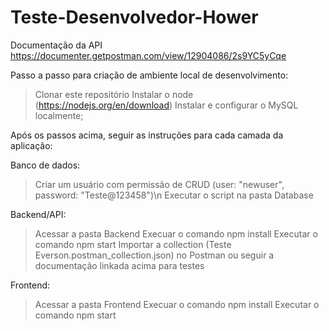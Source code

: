 # Teste-Desenvolvedor-Hower
Documentação da API
https://documenter.getpostman.com/view/12904086/2s9YC5yCqe

Passo a passo para criação de ambiente local de desenvolvimento:
> Clonar este repositório
> Instalar o node (https://nodejs.org/en/download)
> Instalar e configurar o MySQL localmente;

Após os passos acima, seguir as instruções para cada camada da aplicação:

Banco de dados:
> Criar um usuário com permissão de CRUD (user: "newuser", password: "Teste@123458")\n
> Executar o script na pasta Database


Backend/API:
> Acessar a pasta Backend
> Execuar o comando npm install
> Executar o comando npm start
> Importar a collection (Teste Everson.postman_collection.json) no Postman ou seguir a documentação linkada acima para testes


Frontend:
> Acessar a pasta Frontend
> Execuar o comando npm install
> Executar o comando npm start





